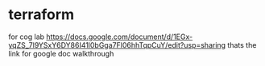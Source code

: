 # terraform
for cog lab
https://docs.google.com/document/d/1EGx-yqZS_7l9YSxY6DY86I41l0bGga7Fl06hhTqpCuY/edit?usp=sharing
thats the link for google doc walkthrough
